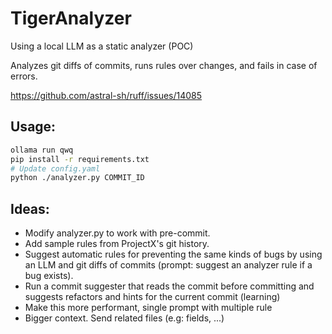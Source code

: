 # TigerAnalyzer
Using a local LLM as a static analyzer (POC)

Analyzes git diffs of commits, runs rules over changes, and fails in case of errors.

https://github.com/astral-sh/ruff/issues/14085

## Usage:
``` bash
ollama run qwq
pip install -r requirements.txt
# Update config.yaml
python ./analyzer.py COMMIT_ID
```

## Ideas:
- Modify analyzer.py to work with pre-commit.
- Add sample rules from ProjectX's git history.
- Suggest automatic rules for preventing the same kinds of bugs by using an LLM and git diffs of commits (prompt: suggest an analyzer rule if a bug exists).
- Run a commit suggester that reads the commit before committing and suggests refactors and hints for the current commit (learning)
- Make this more performant, single prompt with multiple rule
- Bigger context. Send related files (e.g: fields, ...)
